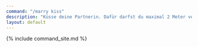 ```yaml
---
command: "/marry kiss"
description: "Küsse deine Partnerin. Dafür darfst du maximal 2 Meter von der Person entfernt sein. Alternativ kannst du die Spielerin rechtsklicken, während du Shift gedrückt hältst."
layout: default
---
```

{% include command_site.md %}
